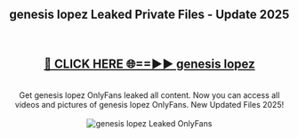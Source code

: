 <h2>genesis lopez Leaked Private Files - Update 2025</h2>
<br>
<div align="center">
<h2><a href="https://cliphot.my.id/genesis_lopez" rel="nofollow">🔴 CLICK HERE 🌐==►► genesis lopez</a></h2>
<br>
Get genesis lopez OnlyFans leaked all content. Now you can access all videos and pictures of genesis lopez OnlyFans. New Updated Files 2025!
<br>
<br>
<a href="https://cliphot.my.id/genesis_lopez" rel="nofollow" data-target="animated-image.originalLink"><img src="https://i.ibb.co.com/WyWwxjT/player-gif2.gif" alt="genesis lopez Leaked OnlyFans" style="max-width: 100%; display: inline-block;" data-target="animated-image.originalImage"></a>
</div>
<br>